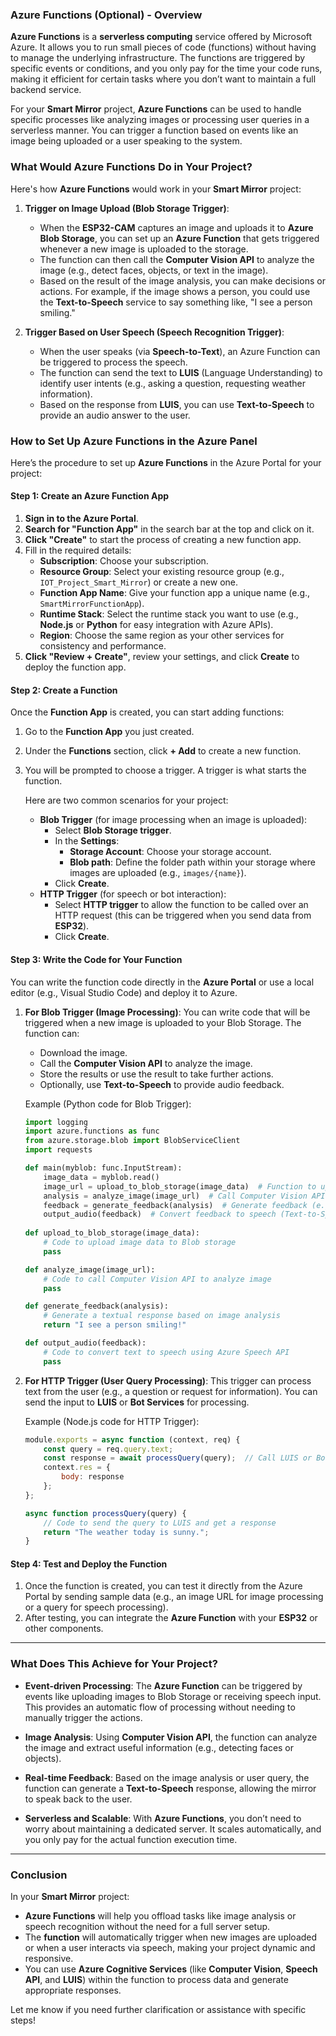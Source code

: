### **Azure Functions** (Optional) - Overview

**Azure Functions** is a **serverless computing** service offered by Microsoft Azure. It allows you to run small pieces of code (functions) without having to manage the underlying infrastructure. The functions are triggered by specific events or conditions, and you only pay for the time your code runs, making it efficient for certain tasks where you don’t want to maintain a full backend service.

For your **Smart Mirror** project, **Azure Functions** can be used to handle specific processes like analyzing images or processing user queries in a serverless manner. You can trigger a function based on events like an image being uploaded or a user speaking to the system.

### **What Would Azure Functions Do in Your Project?**

Here's how **Azure Functions** would work in your **Smart Mirror** project:

1. **Trigger on Image Upload (Blob Storage Trigger)**:
    
    - When the **ESP32-CAM** captures an image and uploads it to **Azure Blob Storage**, you can set up an **Azure Function** that gets triggered whenever a new image is uploaded to the storage.
    - The function can then call the **Computer Vision API** to analyze the image (e.g., detect faces, objects, or text in the image).
    - Based on the result of the image analysis, you can make decisions or actions. For example, if the image shows a person, you could use the **Text-to-Speech** service to say something like, "I see a person smiling."
2. **Trigger Based on User Speech (Speech Recognition Trigger)**:
    
    - When the user speaks (via **Speech-to-Text**), an Azure Function can be triggered to process the speech.
    - The function can send the text to **LUIS** (Language Understanding) to identify user intents (e.g., asking a question, requesting weather information).
    - Based on the response from **LUIS**, you can use **Text-to-Speech** to provide an audio answer to the user.

### **How to Set Up Azure Functions in the Azure Panel**

Here’s the procedure to set up **Azure Functions** in the Azure Portal for your project:

#### **Step 1: Create an Azure Function App**

1. **Sign in to the Azure Portal**.
2. **Search for "Function App"** in the search bar at the top and click on it.
3. **Click "Create"** to start the process of creating a new function app.
4. Fill in the required details:
    - **Subscription**: Choose your subscription.
    - **Resource Group**: Select your existing resource group (e.g., `IOT_Project_Smart_Mirror`) or create a new one.
    - **Function App Name**: Give your function app a unique name (e.g., `SmartMirrorFunctionApp`).
    - **Runtime Stack**: Select the runtime stack you want to use (e.g., **Node.js** or **Python** for easy integration with Azure APIs).
    - **Region**: Choose the same region as your other services for consistency and performance.
5. **Click "Review + Create"**, review your settings, and click **Create** to deploy the function app.

#### **Step 2: Create a Function**

Once the **Function App** is created, you can start adding functions:

1. Go to the **Function App** you just created.
    
2. Under the **Functions** section, click **+ Add** to create a new function.
    
3. You will be prompted to choose a trigger. A trigger is what starts the function.
    
    Here are two common scenarios for your project:
    
    - **Blob Trigger** (for image processing when an image is uploaded):
        - Select **Blob Storage trigger**.
        - In the **Settings**:
            - **Storage Account**: Choose your storage account.
            - **Blob path**: Define the folder path within your storage where images are uploaded (e.g., `images/{name}`).
        - Click **Create**.
    - **HTTP Trigger** (for speech or bot interaction):
        - Select **HTTP trigger** to allow the function to be called over an HTTP request (this can be triggered when you send data from **ESP32**).
        - Click **Create**.

#### **Step 3: Write the Code for Your Function**

You can write the function code directly in the **Azure Portal** or use a local editor (e.g., Visual Studio Code) and deploy it to Azure.

1. **For Blob Trigger (Image Processing)**: You can write code that will be triggered when a new image is uploaded to your Blob Storage. The function can:
    
    - Download the image.
    - Call the **Computer Vision API** to analyze the image.
    - Store the results or use the result to take further actions.
    - Optionally, use **Text-to-Speech** to provide audio feedback.
    
    Example (Python code for Blob Trigger):
    
    ```python
    import logging
    import azure.functions as func
    from azure.storage.blob import BlobServiceClient
    import requests
    
    def main(myblob: func.InputStream):
        image_data = myblob.read()
        image_url = upload_to_blob_storage(image_data)  # Function to upload image to blob
        analysis = analyze_image(image_url)  # Call Computer Vision API
        feedback = generate_feedback(analysis)  # Generate feedback (e.g., "Person detected")
        output_audio(feedback)  # Convert feedback to speech (Text-to-Speech)
        
    def upload_to_blob_storage(image_data):
        # Code to upload image data to Blob storage
        pass
    
    def analyze_image(image_url):
        # Code to call Computer Vision API to analyze image
        pass
    
    def generate_feedback(analysis):
        # Generate a textual response based on image analysis
        return "I see a person smiling!"
    
    def output_audio(feedback):
        # Code to convert text to speech using Azure Speech API
        pass
    ```
    
2. **For HTTP Trigger (User Query Processing)**: This trigger can process text from the user (e.g., a question or request for information). You can send the input to **LUIS** or **Bot Services** for processing.
    
    Example (Node.js code for HTTP Trigger):
    
    ```javascript
    module.exports = async function (context, req) {
        const query = req.query.text;
        const response = await processQuery(query);  // Call LUIS or Bot API
        context.res = {
            body: response
        };
    };
    
    async function processQuery(query) {
        // Code to send the query to LUIS and get a response
        return "The weather today is sunny.";
    }
    ```
    

#### **Step 4: Test and Deploy the Function**

1. Once the function is created, you can test it directly from the Azure Portal by sending sample data (e.g., an image URL for image processing or a query for speech processing).
2. After testing, you can integrate the **Azure Function** with your **ESP32** or other components.

---

### **What Does This Achieve for Your Project?**

- **Event-driven Processing**: The **Azure Function** can be triggered by events like uploading images to Blob Storage or receiving speech input. This provides an automatic flow of processing without needing to manually trigger the actions.
    
- **Image Analysis**: Using **Computer Vision API**, the function can analyze the image and extract useful information (e.g., detecting faces or objects).
    
- **Real-time Feedback**: Based on the image analysis or user query, the function can generate a **Text-to-Speech** response, allowing the mirror to speak back to the user.
    
- **Serverless and Scalable**: With **Azure Functions**, you don’t need to worry about maintaining a dedicated server. It scales automatically, and you only pay for the actual function execution time.
    

---

### **Conclusion**

In your **Smart Mirror** project:

- **Azure Functions** will help you offload tasks like image analysis or speech recognition without the need for a full server setup.
- The **function** will automatically trigger when new images are uploaded or when a user interacts via speech, making your project dynamic and responsive.
- You can use **Azure Cognitive Services** (like **Computer Vision**, **Speech API**, and **LUIS**) within the function to process data and generate appropriate responses.

Let me know if you need further clarification or assistance with specific steps!